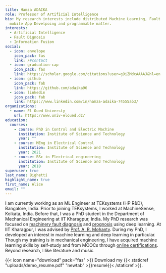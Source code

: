 ```yaml
---
title: Hamza ADAIKA
role: Professor of Artificial Intelligence
bio: My research interests include distributed Machine Learning, Fault dignosis,
  mobile App Develpoing and programmable matter.
interests:
  - Artificial Intelligence
  - Fault Dignosis
  - Information Fusion
social:
  - icon: envelope
    icon_pack: fas
    link: /#contact
  - icon: graduation-cap
    icon_pack: fas
    link: https://scholar.google.com/citations?user=g9iZMdcAAAAJ&hl=en
  - icon: github
    icon_pack: fab
    link: https://github.com/adaika96
  - icon: linkedin
    icon_pack: fab
    link: https://www.linkedin.com/in/hamza-adaika-74555ab3/
organizations:
  - name: El Oued Universty
    url: https://www.univ-eloued.dz/
education:
  courses:
    - course: PhD in Control and Electric Machine
      institution: Institute of Science and Technology
      year: ""
    - course: MEng in Electrical Control
      institution: Institute of Science and Technology
      year: 2021
    - course: BSc in Electrical engineering
      institution: Institute of Science and Technology
      year: 2018
superuser: true
last_name: Bighetti
highlight_name: true
first_name: Alice
email: ""
---
```

I am currently working as an ML Engineer at TEKsystems (HP R&D), Bangalore, India. Prior to joining TEKsystems, I worked at MachineSense, Kolkata, India. Before that, I was a PhD student in the Department of Mechanical Engineering at IIT Kharagpur, India. My PhD research was focused on [machinery fault diagnosis](https://biswajitsahoo1111.github.io/cbm_codes_open/) and [prognosis](https://biswajitsahoo1111.github.io/rul_codes_open/) using deep learning. At IIT Kharagpur, I was advised by [Prof. A. R. Mohanty](https://www.iitnoise.com/). During my PhD, I developed an interest in machine learning and deep learning in particular. Though my training is in mechanical engineering, I have acquired machine learning skills by self-study and from MOOCs through [online certifications](https://www.linkedin.com/in/biswajitsahoo1111/). Beyond research, I like literature and music.

{{< icon name="download" pack="fas" >}} Download my {{< staticref "uploads/demo_resume.pdf" "newtab" >}}resumé{{< /staticref >}}.